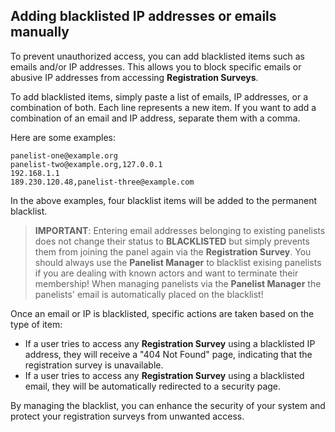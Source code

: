 ## Adding blacklisted IP addresses or emails manually

To prevent unauthorized access, you can add blacklisted items such as emails and/or IP addresses. 
This allows you to block specific emails or abusive IP addresses from accessing **Registration Surveys**.

To add blacklisted items, simply paste a list of emails, IP addresses, or a combination of both. 
Each line represents a new item. 
If you want to add a combination of an email and IP address, separate them with a comma.

Here are some examples:

```text
panelist-one@example.org
panelist-two@example.org,127.0.0.1
192.168.1.1
189.230.120.48,panelist-three@example.com
```

In the above examples, four blacklist items will be added to the permanent blacklist.

> **IMPORTANT**: Entering email addresses belonging to existing panelists does not change their status to **BLACKLISTED** but simply prevents them from joining the panel again via the **Registration Survey**. You should always use the **Panelist Manager** to blacklist exising panelists if you are dealing with known actors and want to terminate their membership! When managing panelists via the **Panelist Manager** the panelists' email is automatically placed on the blacklist! 

Once an email or IP is blacklisted, specific actions are taken based on the type of item:

- If a user tries to access any **Registration Survey** using a blacklisted IP address, they will receive a "404 Not Found" page, indicating that the registration survey is unavailable.
- If a user tries to access any **Registration Survey** using a blacklisted email, they will be automatically redirected to a security page.

By managing the blacklist, you can enhance the security of your system and protect your registration surveys from unwanted access.
